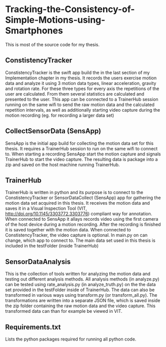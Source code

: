 # Tracking-the-Consistency-of-Simple-Motions-using-Smartphones
This is most of the source code for my thesis.

## ConstistencyTracker
ConstistencyTracker is the swift app build the in the last section of my Implementation chapter in my thesis. It records the users exercise motion data and analyze it using 3 motion data types, linear acceleration, gravity and rotation rate. For these three types for every axis the repetitions of the user are calculated. From them several statistics are calculated and presented to the user.
This app can be connected to a TrainerHub session running on the same wifi to send the raw motion data and the calculated repetition intervals, as well as additionally starting video capture during the motion recording (eg. for recording a larger data set)

## CollectSensorData (SensApp)
SensApp is the initial app build for collecting the motion data set for this thesis. It requires a TrainerHub session to run on the same wifi to connect to. When starting a recording SensApp start the motion capture and signals TrainerHub to start the video capture. The resulting data is package into a zip and saved on the host machine running TrainerHub.

## TrainerHub
TrainerHub is written in python and its purpose is to connect to the ConstistencyTracker or SensorDataCollect (SensApp) app for gathering the motion data set acquired in this thesis. It receives the motion data and saves it in a Visual Inspection Tool (VIT, http://doi.org/10.1145/3303772.3303776) compliant way for annotation. When connected to SensApp it allays records video using the first camera of the host device during a motion recording. After the recording is finished it is saved together with the motion data. When connected to ConstistencyTracker, the video capture is optional. In main.py on can change, which app to connect to.
The main data set used in this thesis is included in the testFolder (inside TrainerHub)

## SensorDataAnalysis
This is the collection of tools written for analyzing the motion data and testing out different analysis methods. All analysis methods (in analyze.py) can be tested using rate_analysis.py (in analyze_truth.py) on the the data set provided in the testFolder inside of TrainerHub. The data can also be transformed in various ways using transform.py (or transform_all.py). The transformations are written into a separate JSON file, which is saved inside the zip folder containing the raw motion data and the video capture. This transformed data can than for example be viewed in VIT.

## Requirements.txt
Lists the python packages required for running all python code.
